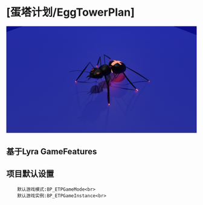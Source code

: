 # [蛋塔计划/EggTowerPlan]<br>

![Image](https://github.com/PiangGG/EggTowerPlan/blob/Piang/Resources/Ant.png "ETP")  <br>

## 基于Lyra GameFeatures<br>

## 项目默认设置<br>
		默认游戏模式:BP_ETPGameMode<br>
		默认游戏实例:BP_ETPGameInstance<br>
